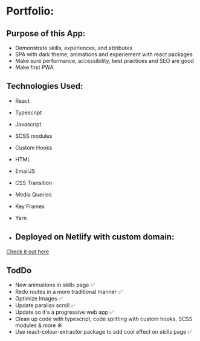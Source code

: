 # Portfolio: 

## Purpose of this App:
- Demonstrate skills, experiences, and attributes
- SPA with dark theme, animations and experiement with react packages
- Make sure performance, accessibility, best practices and SEO are good
- Make first PWA 

## Technologies Used:
- React
- Typescript
- Javascript
- SCSS modules
- Custom Hooks
- HTML
- EmailJS
- CSS Transition
- Media Queries
- Key Frames
- Yarn

- ## Deployed on Netlify with custom domain:

[Check it out here ](https://www.tim-angus.com/)

## TodDo
- New animations in skills page ✅
- Redo routes in a more traditional manner ✅
- Optimize Images ✅
- Update parallax scroll ✅
- Update so it's a progressive web app ✅
- Clean up code with typescript, code splitting with custom hooks, SCSS modules & more ⚙️
- Use react-colour-extractor package to add cool effect on skills page ✅
